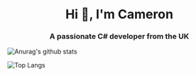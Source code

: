 <h1 align="center">Hi 👋, I'm Cameron</h1>
<h3 align="center">A passionate C# developer from the UK</h3>



![Anurag's github stats](https://github-readme-stats.vercel.app/api?username=cameron-stuart&show_icons=true&count_private=true)

![Top Langs](https://github-readme-stats.vercel.app/api/top-langs/?username=cameron-stuart)
